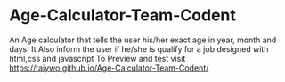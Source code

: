 # Age-Calculator-Team-Codent
An  Age calculator that tells the user his/her exact age in year, month and days. It Also inform the user if he/she is qualify for a job designed with html,css and javascript
To Preview and test visit https://taiywo.github.io/Age-Calculator-Team-Codent/
